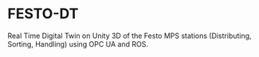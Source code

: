 # FESTO-DT
 Real Time Digital Twin on Unity 3D of the Festo MPS stations (Distributing, Sorting, Handling) using OPC UA and ROS.
